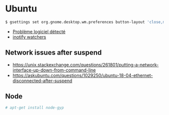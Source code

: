 # Ubuntu

```bash
$ gsettings set org.gnome.desktop.wm.preferences button-layout 'close,maximize,minimize:'

```

- [Problème logiciel détecté](https://doc.ubuntu-fr.org/tutoriel/desactiver_la_fenetre_probleme_logiciel_detecte)
- [inotify watchers](https://github.com/guard/listen/wiki/Increasing-the-amount-of-inotify-watchers)

## Network issues after suspend

- https://unix.stackexchange.com/questions/261801/putting-a-network-interface-up-down-from-command-line
- https://askubuntu.com/questions/1029250/ubuntu-18-04-ethernet-disconnected-after-suspend

## Node

```bash
# apt-get install node-gyp

```

